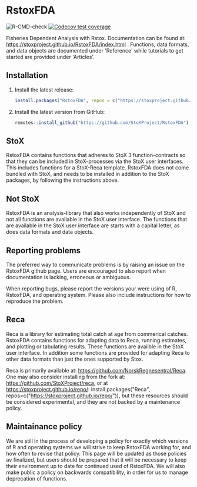 # RstoxFDA
![R-CMD-check](https://github.com/StoXProject/RstoxFDA/workflows/R-CMD-check/badge.svg)
[![Codecov test coverage](https://codecov.io/gh/StoxProject/RstoxFDA/branch/master/graph/badge.svg)](https://codecov.io/gh/StoxProject/RstoxFDA?branch=master)

Fisheries Dependent Analysis with Rstox. Documentation can be found at: https://stoxproject.github.io/RstoxFDA/index.html . Functions, data formats, and data objects are documented under 'Reference' while tutorials to get started are provided under 'Articles'. 

## Installation

1. Install the latest release:
    ```r
    install.packages("RstoxFDA", repos = c("https://stoxproject.github.io/repo", "https://cloud.r-project.org"))
    ```

2. Install the latest version from GitHub:
    ```r
    remotes::install_github("https://github.com/StoXProject/RstoxFDA")
    ```

## StoX
RstoxFDA contains functions that adheres to StoX 3 function-contracts so that they can be included in StoX-processes via the StoX user interfaces. This includes functions for a StoX-Reca template. RstoxFDA does not come bundled with StoX, and needs to be installed in addition to the StoX packages, by following the instructions above.

## Not StoX
RstoxFDA is an analysis-library that also works independently of StoX and not all functions are available in the StoX user interface. The functions that are available in the StoX user interface are starts with a capital letter, as does data formats and data objects.

## Reporting problems
The preferred way to communicate problems is by raising an issue on the RstoxFDA github page. Users are encouraged to also report when documentation is lacking, erroneous or ambiguous.

When reporting bugs, please report the versions your were using of R, RstoxFDA, and operating system. Please also include instructions for how to reproduce the problem.

## Reca
Reca is a library for estimating total catch at age from commerical catches. RstoxFDA contains functions for adapting data to Reca, running estimates, and plotting or tabulating results. These functions are availble in the StoX user interface. In addition some functions are provided for adapting Reca to other data formats than just the ones supported by Stox.

Reca is primarily available at: https://github.com/NorskRegnesentral/Reca.
One may also consider installing from the fork at: https://github.com/StoXProject/reca, or at https://stoxproject.github.io/repo/: install.packages("Reca", repos=c("https://stoxproject.github.io/repo/")), but these resources should be considered experimental, and they are not backed by a maintenance policy.

## Maintainance policy
We are still in the process of developing a policy for exactly which versions of R and operating systems we will strive to keep RstoxFDA working for, and how often to revise that policy. This page will be updated as those policies av finalized, but users should be prepared that it will be necessary to keep their environment up to date for continued used of RstoxFDA. We will also make public a policy on backwards compatibility, in order for us to manage deprecation of functions.